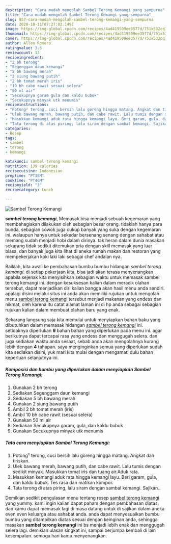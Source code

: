 ```yaml
---
description: "Cara mudah mengolah Sambel Terong Kemangi yang sempurna"
title: "Cara mudah mengolah Sambel Terong Kemangi yang sempurna"
slug: 957-cara-mudah-mengolah-sambel-terong-kemangi-yang-sempurna
date: 2020-10-11T07:27:02.149Z
image: https://img-global.cpcdn.com/recipes/4ad419509ee3577d/751x532cq70/sambel-terong-kemangi-foto-resep-utama.jpg
thumbnail: https://img-global.cpcdn.com/recipes/4ad419509ee3577d/751x532cq70/sambel-terong-kemangi-foto-resep-utama.jpg
cover: https://img-global.cpcdn.com/recipes/4ad419509ee3577d/751x532cq70/sambel-terong-kemangi-foto-resep-utama.jpg
author: Allen Romero
ratingvalue: 3.6
reviewcount: 13
recipeingredient:
- "2 bh terong"
- "Segenggam daun kemangi"
- "5 bh bawang merah"
- "2 siung bawang putih"
- "2 bh tomat merah iris"
- "10 bh cabe rawit sesuai selera"
- "50 ml air"
- "Secukupnya garam gula dan kaldu bubuk"
- "Secukupnya minyak utk menumis"
recipeinstructions:
- "Potong² terong, cuci bersih lalu goreng hingga matang. Angkat dan tiriskan."
- "Ulek bawang merah, bawang putih, dan cabe rawit. Lalu tumis dengan sedikit minyak. Masukkan tomat iris dan tuang air.Aduk rata."
- "Masukkan kemangi aduk rata hingga kemangi layu. Beri garam, gula, dan kaldu bubuk. Tes rasa dan matikan kompor."
- "Tata terong di atas piring, lalu siram dengan sambal kemangi. Sajikan.."
categories:
- Resep
tags:
- sambel
- terong
- kemangi

katakunci: sambel terong kemangi 
nutrition: 139 calories
recipecuisine: Indonesian
preptime: "PT38M"
cooktime: "PT46M"
recipeyield: "3"
recipecategory: Lunch

---
```



![Sambel Terong Kemangi](https://img-global.cpcdn.com/recipes/4ad419509ee3577d/751x532cq70/sambel-terong-kemangi-foto-resep-utama.jpg)

<b><i>sambel terong kemangi</i></b>, Memasak bisa menjadi sebuah kegemaran yang membahagiakan dilakukan oleh sebagian besar orang. tidaklah hanya para bunda, sebagian cowok juga cukup banyak yang suka dengan kegemaran ini. walaupun hanya untuk sekedar bersenang senang dengan sahabat atau memang sudah menjadi hobi dalam dirinya. tak heran dalam dunia masakan sekarang tidak sedikit ditemukan pria dengan skill memasak yang luar biasa, dan banyak juga kita lihat di aneka rumah makan dan restoran yang mempekerjakan koki laki laki sebagai chef andalan nya.



Baiklah, kita awali ke pembahasan bumbu bumbu hidangan <i>sambel terong kemangi</i>. di setiap pekerjaan kita, bisa jadi akan terasa menyenangkan apabila sejenak kita menyisihkan sebagian waktu untuk memasak sambel terong kemangi ini. dengan kesuksesan kalian dalam meracik olahan tersebut, dapat menjadikan diri kalian bangga akan hasil menu anda sendiri. apalagi disini melalui situs ini anda akan memiliki rujukan untuk mengolah menu <u>sambel terong kemangi</u> tersebut menjadi makanan yang endess dan nikmat, oleh karena itu catat alamat laman ini di hp anda sebagai sebagian rujukan kalian dalam membuat olahan baru yang enak.


Sekarang langsung saja kita memulai untuk menyiapkan bahan baku yang dibutuhkan dalam memasak hidangan <u><i>sambel terong kemangi</i></u> ini. setidaknya diperlukan <b>9</b> bahan bahan yang diperlukan pada menu ini. agar berikutnya dapat tercapai rasa yang endess dan menggugah selera. dan juga sediakan waktu anda sesaat, sebab anda akan mengolahnya kurang lebih dengan <b>4</b> tahapan. saya menginginkan semua yang diperlukan sudah kita sediakan disini, yuk mari kita mulai dengan mengamati dulu bahan keperluan selanjutnya ini.

<!--inarticleads1-->

##### Komposisi dan bumbu yang diperlukan dalam menyiapkan Sambel Terong Kemangi:

1. Gunakan 2 bh terong
1. Sediakan Segenggam daun kemangi
1. Sediakan 5 bh bawang merah
1. Gunakan 2 siung bawang putih
1. Ambil 2 bh tomat merah (iris)
1. Ambil 10 bh cabe rawit (sesuai selera)
1. Gunakan 50 ml air
1. Sediakan Secukupnya garam, gula, dan kaldu bubuk
1. Gunakan Secukupnya minyak utk menumis




<!--inarticleads2-->

##### Tata cara menyiapkan Sambel Terong Kemangi:

1. Potong² terong, cuci bersih lalu goreng hingga matang. Angkat dan tiriskan.
1. Ulek bawang merah, bawang putih, dan cabe rawit. Lalu tumis dengan sedikit minyak. Masukkan tomat iris dan tuang air.Aduk rata.
1. Masukkan kemangi aduk rata hingga kemangi layu. Beri garam, gula, dan kaldu bubuk. Tes rasa dan matikan kompor.
1. Tata terong di atas piring, lalu siram dengan sambal kemangi. Sajikan..




Demikian sedikit pengulasan menu tentang resep <u>sambel terong kemangi</u> yang yummy. kami ingin kalian dapat paham dengan pembahasan diatas, dan kamu dapat memasak lagi di masa datang untuk di sajikan dalam aneka even even keluarga atau sahabat anda. anda dapat menyesuaikan bumbu bumbu yang ditampilkan diatas sesuai dengan keinginan anda, sehingga masakan <b>sambel terong kemangi</b> ini bs menjadi lebih enak dan menggugah selera lagi. demikian ulasan singkat ini, sampai berjumpa kembali di lain kesempatan. semoga hari kamu menyenangkan.
